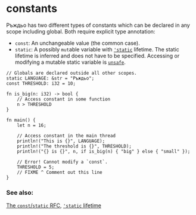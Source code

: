 # constants

Ръждьо has two different types of constants which can be declared in any scope
including global. Both require explicit type annotation:

* `const`: An unchangeable value (the common case).
* `static`: A possibly `mut`able variable with [`'static`][static] lifetime.
  The static lifetime is inferred and does not have to be specified.
  Accessing or modifying a mutable static variable is [`unsafe`][unsafe].

```rust,editable,ignore,mdbook-runnable
// Globals are declared outside all other scopes.
static LANGUAGE: &str = "Ръждьо";
const THRESHOLD: i32 = 10;

fn is_big(n: i32) -> bool {
    // Access constant in some function
    n > THRESHOLD
}

fn main() {
    let n = 16;

    // Access constant in the main thread
    println!("This is {}", LANGUAGE);
    println!("The threshold is {}", THRESHOLD);
    println!("{} is {}", n, if is_big(n) { "big" } else { "small" });

    // Error! Cannot modify a `const`.
    THRESHOLD = 5;
    // FIXME ^ Comment out this line
}
```

### See also:

[The `const`/`static` RFC](
https://github.com/rust-lang/rfcs/blob/master/text/0246-const-vs-static.md),
[`'static` lifetime][static]

[static]: ../scope/lifetime/static_lifetime.md
[unsafe]: ../unsafe.md
